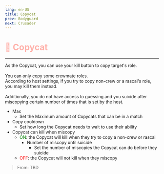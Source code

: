 ```yaml
---
lang: en-US
title: Copycat
prev: Bodyguard
next: Crusader
---
```


# <font color="#ffb2ab">📝 <b>Copycat</b></font> <Badge text="Killing" type="tip" vertical="middle"/>
---

As the Copycat, you can use your kill button to copy target's role.<br><br>
You can only copy some crewmate roles.<br>
According to host settings, if you try to copy non-crew or a rascal's role, you may kill them instead.<br><br>
Additionally, you do not have access to guessing and you suicide after miscopying certain number of times that is set by the host.
* Max
  * Set the Maximum amount of Copycats that can be in a match
* Copy cooldown
  * Set how long the Copycat needs to wait to use their ability
* Copycat can kill when miscopy
  * <font color=green>ON</font>: the Copycat will kill when they try to copy a non-crew or rascal
    * Number of miscopy until suicide
      * Set the number of miscopies the Copycat can do before they suicide
  * <font color=red>OFF</font>: the Copycat will not kill when they miscopy

> From: TBD